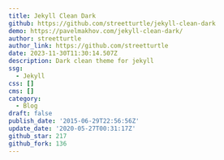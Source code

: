 ```yaml
---
title: Jekyll Clean Dark
github: https://github.com/streetturtle/jekyll-clean-dark
demo: https://pavelmakhov.com/jekyll-clean-dark/
author: streetturtle
author_link: https://github.com/streetturtle
date: 2023-11-30T11:30:14.507Z
description: Dark clean theme for jekyll
ssg:
  - Jekyll
css: []
cms: []
category:
  - Blog
draft: false
publish_date: '2015-06-29T22:56:56Z'
update_date: '2020-05-27T00:31:17Z'
github_star: 217
github_fork: 136
---
```

